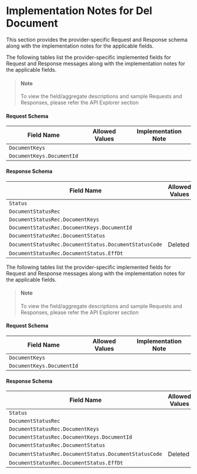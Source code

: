 # Implementation Notes for Del Document
This section provides the provider-specific Request and Response schema along with the implementation notes for the applicable fields.
<!-- 
type: tab 
titles: Director, Nautilus
-->


The following tables list the provider-specific implemented fields for Request and Response messages along with the implementation notes for the applicable fields. 


<!-- theme: info -->
> #### Note
> 
> To view the field/aggregate descriptions and sample Requests and Responses, please refer the API Explorer section


#### Request Schema
|Field Name|Allowed Values|Implementation Note|
|----|----|----|
|`DocumentKeys`||  |
|`DocumentKeys.DocumentId`||  |
#### Response Schema
|Field Name|Allowed Values|Implementation Note|
|----|----|----|
|`Status`||  |
|`DocumentStatusRec`||  |
|`DocumentStatusRec.DocumentKeys`||  |
|`DocumentStatusRec.DocumentKeys.DocumentId`||  |
|`DocumentStatusRec.DocumentStatus`||  |
|`DocumentStatusRec.DocumentStatus.DocumentStatusCode`|Deleted|  |
|`DocumentStatusRec.DocumentStatus.EffDt`||  |

<!-- type: tab -->

The following tables list the provider-specific implemented fields for Request and Response messages along with the implementation notes for the applicable fields. 


<!-- theme: info -->
> #### Note
> 
> To view the field/aggregate descriptions and sample Requests and Responses, please refer the API Explorer section


#### Request Schema
|Field Name|Allowed Values|Implementation Note|
|----|----|----|
|`DocumentKeys`||  |
|`DocumentKeys.DocumentId`||  |
#### Response Schema
|Field Name|Allowed Values|Implementation Note|
|----|----|----|
|`Status`||  |
|`DocumentStatusRec`||  |
|`DocumentStatusRec.DocumentKeys`||  |
|`DocumentStatusRec.DocumentKeys.DocumentId`||  |
|`DocumentStatusRec.DocumentStatus`||  |
|`DocumentStatusRec.DocumentStatus.DocumentStatusCode`|Deleted|  |
|`DocumentStatusRec.DocumentStatus.EffDt`||  |
<!-- type: tab-end -->
